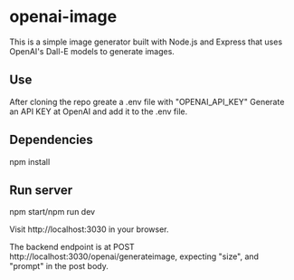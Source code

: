 # openai-image
This is a simple image generator built with Node.js and Express that uses OpenAI's Dall-E models to generate images. 

## Use
After cloning the repo greate a .env file with "OPENAI_API_KEY"
Generate an API KEY at OpenAI and add it to the .env file.

## Dependencies
npm install

## Run server
npm start/npm run dev

Visit http://localhost:3030 in your browser. 

The backend endpoint is at POST http://localhost:3030/openai/generateimage, expecting "size", and "prompt" in the post body. 
